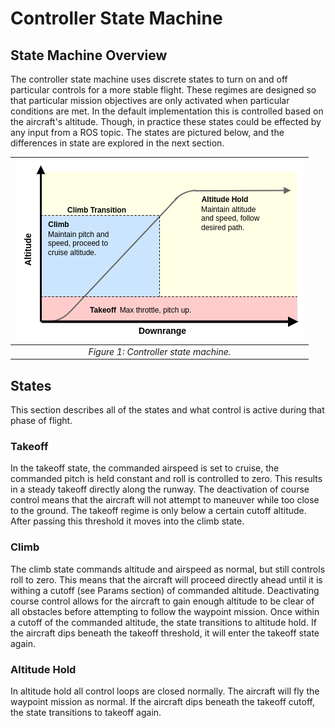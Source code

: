 # Controller State Machine

## State Machine Overview

The controller state machine uses discrete states to turn on and off particular controls for a more stable flight.
These regimes are designed so that particular mission objectives are only activated when particular conditions are met.
In the default implementation this is controlled based on the aircraft's altitude.
Though, in practice these states could be effected by any input from a ROS topic.
The states are pictured below, and the differences in state are explored in the next section.

| ![Diagram of Controller State Machine](../../assets/Controller_state_machine.png "Controller State Machine") |
|:--:|
|*Figure 1: Controller state machine.*|

## States 

This section describes all of the states and what control is active during that phase of flight.

### Takeoff

In the takeoff state, the commanded airspeed is set to cruise, the commanded pitch is held constant and roll is controlled to zero.
This results in a steady takeoff directly along the runway.
The deactivation of course control means that the aircraft will not attempt to maneuver while too close to the ground.
The takeoff regime is only below a certain cutoff altitude.
After passing this threshold it moves into the climb state.

### Climb 

The climb state commands altitude and airspeed as normal, but still controls roll to zero.
This means that the aircraft will proceed directly ahead until it is withing a cutoff (see Params section) of commanded altitude.
Deactivating course control allows for the aircraft to gain enough altitude to be clear of all obstacles before attempting to follow the waypoint mission.
Once within a cutoff of the commanded altitude, the state transitions to altitude hold.
If the aircraft dips beneath the takeoff threshold, it will enter the takeoff state again.

### Altitude Hold

In altitude hold all control loops are closed normally. 
The aircraft will fly the waypoint mission as normal.
If the aircraft dips beneath the takeoff cutoff, the state transitions to takeoff again.
